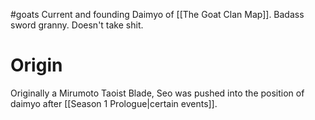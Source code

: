 #goats 
Current and founding Daimyo of [[The Goat Clan Map]]. Badass sword granny. Doesn't take shit.
# Origin
Originally a Mirumoto Taoist Blade, Seo was pushed into the position of daimyo after [[Season 1 Prologue|certain events]].

